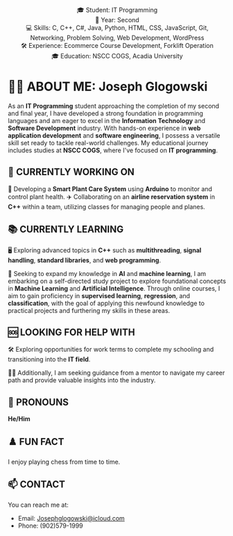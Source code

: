 <div align="center">
  <span>🎓 Student: IT Programming</span> <br>
  <span>📅 Year: Second</span> <br>
  <span>💻 Skills: C, C++, C#, Java, Python, HTML, CSS, JavaScript, Git, Networking, Problem Solving, Web Development, WordPress</span> <br>
  <span>🛠️ Experience: Ecommerce Course Development, Forklift Operation</span> <br>
  <span>🎓 Education: NSCC COGS, Acadia University</span>
</div>

# 👨‍💻 ABOUT ME: Joseph Glogowski

As an **IT Programming** student approaching the completion of my second and final year, I have developed a strong foundation in programming languages and am eager to excel in the **Information Technology** and **Software Development** industry. With hands-on experience in **web application development** and **software engineering**, I possess a versatile skill set ready to tackle real-world challenges. My educational journey includes studies at **NSCC COGS**, where I've focused on **IT programming**.


## 🔭 CURRENTLY WORKING ON
🌱 Developing a **Smart Plant Care System** using **Arduino** to monitor and control plant health.
✈️ Collaborating on an **airline reservation system** in **C++** within a team, utilizing classes for managing people and planes.

## 📚 CURRENTLY LEARNING
🖥️ Exploring advanced topics in **C++** such as **multithreading**, **signal handling**, **standard libraries**, and **web programming**.

🤖 Seeking to expand my knowledge in **AI** and **machine learning**, I am embarking on a self-directed study project to explore foundational concepts in **Machine Learning** and **Artificial Intelligence**. Through online courses, I aim to gain proficiency in **supervised learning**, **regression**, and **classification**, with the goal of applying this newfound knowledge to practical projects and furthering my skills in these areas.


## 🆘 LOOKING FOR HELP WITH
🛠️ Exploring opportunities for work terms to complete my schooling and transitioning into the **IT field**.

🧑‍🏫 Additionally, I am seeking guidance from a mentor to navigate my career path and provide valuable insights into the industry.

## 🙋 PRONOUNS
**He/Him**

## ♟️ FUN FACT
I enjoy playing chess from time to time.

## 📫 CONTACT
You can reach me at:
- Email: Josephglogowski@icloud.com
- Phone: (902)579-1999
